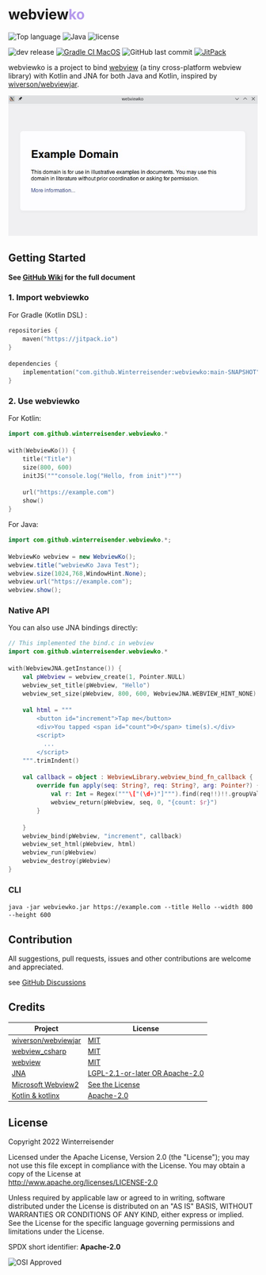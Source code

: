 # webview<span style="color: #b59aed">ko</span>

![Top language](https://img.shields.io/github/languages/top/Winterreisender/webviewko?color=b99bf8&logo=kotlin)
![Java](https://img.shields.io/badge/Java-11,17-orange?logo=java)
![license](https://img.shields.io/github/license/Winterreisender/webviewko)

![dev release](https://img.shields.io/github/v/release/Winterreisender/webviewko?label=dev&include_prereleases)
[![Gradle CI MacOS](https://github.com/Winterreisender/webviewko/actions/workflows/gradle-ci.yml/badge.svg)](https://github.com/Winterreisender/webviewko/actions/workflows/gradle-ci.yml)
![GitHub last commit](https://img.shields.io/github/last-commit/Winterreisender/webviewko)
[![JitPack](https://jitpack.io/v/Winterreisender/webviewko.svg)](https://jitpack.io/#Winterreisender/webviewko)

webviewko is a project to bind [webview](https://github.com/webview/webview) (a tiny cross-platform webview library) with Kotlin and JNA for both Java and Kotlin, inspired by [wiverson/webviewjar](https://github.com/wiverson/webviewjar).  


![screenshot](screenshot.jpg)

## Getting Started

**See [GitHub Wiki](https://github.com/Winterreisender/webviewko/wiki) for the full document**

### 1. Import webviewko

For Gradle (Kotlin DSL) :

```kotlin
repositories {
    maven("https://jitpack.io")
}

dependencies {
    implementation("com.github.Winterreisender:webviewko:main-SNAPSHOT")
}
```

### 2. Use webviewko

For Kotlin:

```kotlin
import com.github.winterreisender.webviewko.*

with(WebviewKo()) {
    title("Title")
    size(800, 600)
    initJS("""console.log("Hello, from init")""")

    url("https://example.com")
    show()
}
```

For Java:

```java
import com.github.winterreisender.webviewko.*;

WebviewKo webview = new WebviewKo();
webview.title("webviewKo Java Test");
webview.size(1024,768,WindowHint.None);
webview.url("https://example.com");
webview.show();
```

### Native API

You can also use JNA bindings directly:

```kotlin
// This implemented the bind.c in webview
import com.github.winterreisender.webviewko.*

with(WebviewJNA.getInstance()) {
    val pWebview = webview_create(1, Pointer.NULL)
    webview_set_title(pWebview, "Hello")
    webview_set_size(pWebview, 800, 600, WebviewJNA.WEBVIEW_HINT_NONE)

    val html = """
        <button id="increment">Tap me</button>
        <div>You tapped <span id="count">0</span> time(s).</div>
        <script>
          ...
        </script>
    """.trimIndent()

    val callback = object : WebviewLibrary.webview_bind_fn_callback {
        override fun apply(seq: String?, req: String?, arg: Pointer?) {
            val r: Int = Regex("""\["(\d+)"]""").find(req!!)!!.groupValues[1].toInt() + 1
            webview_return(pWebview, seq, 0, "{count: $r}")
        }

    }
    webview_bind(pWebview, "increment", callback)
    webview_set_html(pWebview, html)
    webview_run(pWebview)
    webview_destroy(pWebview)
}
```

### CLI

```shell
java -jar webviewko.jar https://example.com --title Hello --width 800 --height 600
```

## Contribution

All suggestions, pull requests, issues and other contributions are welcome and appreciated.

see [GitHub Discussions](https://github.com/Winterreisender/webviewko/discussions)

## Credits

| Project                                                                      | License                                                                                          |
|------------------------------------------------------------------------------|--------------------------------------------------------------------------------------------------|
| [wiverson/webviewjar](https://github.com/wiverson/webviewjar)                | [MIT](https://github.com/wiverson/webviewjar/blob/master/LICENSE)                                |
| [webview_csharp](https://github.com/webview/webview_csharp)                  | [MIT](https://github.com/webview/webview_csharp/blob/master/LICENSE)                             |
| [webview](https://github.com/webview/webview)                                | [MIT](https://github.com/webview/webview/blob/master/LICENSE)                                    |
| [JNA](https://github.com/java-native-access/jna)                             | [LGPL-2.1-or-later OR Apache-2.0](https://github.com/java-native-access/jna/blob/master/LICENSE) |
| [Microsoft Webview2](https://www.nuget.org/packages/Microsoft.Web.WebView2/) | [See the License](https://www.nuget.org/packages/Microsoft.Web.WebView2/1.0.1245.22/License)     |
| [Kotlin & kotlinx](https://kotlinlang.org/)                                  | [Apache-2.0](https://github.com/JetBrains/kotlin/blob/master/LICENSE)                            |

## License

Copyright 2022 Winterreisender

Licensed under the Apache License, Version 2.0 (the "License"); you may not use this file except in compliance with the License. You may obtain a copy of the License at  
http://www.apache.org/licenses/LICENSE-2.0  

Unless required by applicable law or agreed to in writing, software distributed under the License is distributed on an "AS IS" BASIS, WITHOUT WARRANTIES OR CONDITIONS OF ANY KIND, either express or implied.  
See the License for the specific language governing permissions and limitations under the License.

SPDX short identifier: **Apache-2.0**

![OSI Approved](https://opensource.org/files/OSIApproved_100X125.png)
